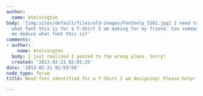 ```yaml
---
author:
  name: btelvington
body: '[img:sites/default/files/old-images/Fonthelp_5161.jpg] I need to figure out
  what font this is for a T-Shirt I am making for my friend. Can someone please help
  me deduce what font this is?'
comments:
- author:
    name: btelvington
  body: I just realized I posted to the wrong place. Sorry!
  created: '2013-02-21 02:01:25'
date: '2013-02-21 01:59:50'
node_type: forum
title: Need font identified for a T-Shirt I am designing! Please help!

---
```

